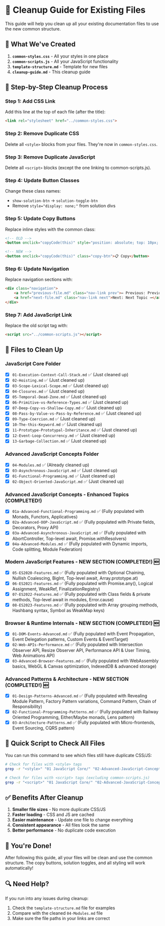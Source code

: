# 🧹 Cleanup Guide for Existing Files

This guide will help you clean up all your existing documentation files to use the new common structure.

## 🎯 What We've Created

1. **`common-styles.css`** - All your styles in one place
2. **`common-scripts.js`** - All your JavaScript functionality
3. **`template-structure.md`** - Template for new files
4. **`cleanup-guide.md`** - This cleanup guide

## 🔧 Step-by-Step Cleanup Process

### Step 1: Add CSS Link
Add this line at the top of each file (after the title):
```html
<link rel="stylesheet" href="../common-styles.css">
```

### Step 2: Remove Duplicate CSS
Delete all `<style>` blocks from your files. They're now in `common-styles.css`.

### Step 3: Remove Duplicate JavaScript
Delete all `<script>` blocks (except the one linking to common-scripts.js).

### Step 4: Update Button Classes
Change these class names:
- `show-solution-btn` → `solution-toggle-btn`
- Remove `style="display: none;"` from solution divs

### Step 5: Update Copy Buttons
Replace inline styles with the common class:
```html
<!-- OLD -->
<button onclick="copyCode(this)" style="position: absolute; top: 10px; right: 10px; background: #007acc; color: white; border: none; border-radius: 4px; padding: 5px 10px; cursor: pointer; font-size: 12px;">📋 Copy</button>

<!-- NEW -->
<button onclick="copyCode(this)" class="copy-btn">📋 Copy</button>
```

### Step 6: Update Navigation
Replace navigation sections with:
```html
<div class="navigation">
    <a href="previous-file.md" class="nav-link prev">← Previous: Previous Topic</a>
    <a href="next-file.md" class="nav-link next">Next: Next Topic →</a>
</div>
```

### Step 7: Add JavaScript Link
Replace the old script tag with:
```html
<script src="../common-scripts.js"></script>
```

## 📁 Files to Clean Up

### JavaScript Core Folder
- [x] `01-Execution-Context-Call-Stack.md` ✅ (Just cleaned up)
- [x] `02-Hoisting.md` ✅ (Just cleaned up)
- [x] `03-Scope-Lexical-Scope.md` ✅ (Just cleaned up)
- [x] `04-Closures.md` ✅ (Just cleaned up)
- [x] `05-Temporal-Dead-Zone.md` ✅ (Just cleaned up)
- [x] `06-Primitive-vs-Reference-Types.md` ✅ (Just cleaned up)
- [x] `07-Deep-Copy-vs-Shallow-Copy.md` ✅ (Just cleaned up)
- [x] `08-Pass-by-Value-vs-Pass-by-Reference.md` ✅ (Just cleaned up)
- [x] `09-Type-Coercion.md` ✅ (Just cleaned up)
- [x] `10-The-this-Keyword.md` ✅ (Just cleaned up)
- [x] `11-Prototype-Prototypal-Inheritance.md` ✅ (Just cleaned up)
- [x] `12-Event-Loop-Concurrency.md` ✅ (Just cleaned up)
- [x] `13-Garbage-Collection.md` ✅ (Just cleaned up)

### Advanced JavaScript Concepts Folder
- [x] `04-Modules.md` ✅ (Already cleaned up)
- [x] `03-Asynchronous-JavaScript.md` ✅ (Just cleaned up)
- [x] `01-Functional-Programming.md` ✅ (Just cleaned up)
- [x] `02-Object-Oriented-JavaScript.md` ✅ (Just cleaned up)

### Advanced JavaScript Concepts - Enhanced Topics (COMPLETED!)
- [x] `01a-Advanced-Functional-Programming.md` ✅ (Fully populated with Monads, Functors, Applicatives)
- [x] `02a-Advanced-OOP-JavaScript.md` ✅ (Fully populated with Private fields, Decorators, Proxy API)
- [x] `03a-Advanced-Asynchronous-JavaScript.md` ✅ (Fully populated with AbortController, Top-level await, Promise.withResolvers)
- [x] `04a-Advanced-Modules.md` ✅ (Fully populated with Dynamic imports, Code splitting, Module Federation)

### Modern JavaScript Features - NEW SECTION (COMPLETED!) 🆕
- [x] `05-ES2020-Features.md` ✅ (Fully populated with Optional Chaining, Nullish Coalescing, BigInt, Top-level await, Array.prototype.at)
- [x] `06-ES2021-Features.md` ✅ (Fully populated with Promise.any(), Logical Assignment, WeakRef, FinalizationRegistry)
- [x] `07-ES2022-Features.md` ✅ (Fully populated with Class fields & private methods, Top-level await in modules, Error.cause)
- [x] `08-ES2023-Features.md` ✅ (Fully populated with Array grouping methods, Hashbang syntax, Symbol as WeakMap keys)

### Browser & Runtime Internals - NEW SECTION (COMPLETED!) 🆕
- [x] `01-DOM-Events-Advanced.md` ✅ (Fully populated with Event Propagation, Event Delegation patterns, Custom Events & EventTarget)
- [x] `02-Web-APIs-Performance.md` ✅ (Fully populated with Intersection Observer API, Resize Observer API, Performance API & User Timing, Web Animations API)
- [x] `03-Advanced-Browser-Features.md` ✅ (Fully populated with WebAssembly basics, WebGL & Canvas optimization, IndexedDB & advanced storage)

### Advanced Patterns & Architecture - NEW SECTION (COMPLETED!) 🆕
- [x] `01-Design-Patterns-Advanced.md` ✅ (Fully populated with Revealing Module Pattern, Factory Pattern variations, Command Pattern, Chain of Responsibility)
- [x] `02-Functional-Programming-Patterns.md` ✅ (Fully populated with Railway Oriented Programming, Either/Maybe monads, Lens pattern)
- [x] `03-Architecture-Patterns.md` ✅ (Fully populated with Micro-frontends, Event Sourcing, CQRS pattern)

## 🚀 Quick Script to Check All Files

You can run this command to see which files still have duplicate CSS/JS:

```bash
# Check for files with <style> tags
grep -r "<style>" "01 JavaScript Core/" "02-Advanced-JavaScript-Concepts/"

# Check for files with <script> tags (excluding common-scripts.js)
grep -r "<script>" "01 JavaScript Core/" "02-Advanced-JavaScript-Concepts/" | grep -v "common-scripts.js"
```

## ✅ Benefits After Cleanup

1. **Smaller file sizes** - No more duplicate CSS/JS
2. **Faster loading** - CSS and JS are cached
3. **Easier maintenance** - Update one file to change everything
4. **Consistent appearance** - All files look the same
5. **Better performance** - No duplicate code execution

## 🎉 You're Done!

After following this guide, all your files will be clean and use the common structure. The copy buttons, solution toggles, and all styling will work automatically!

## 🔍 Need Help?

If you run into any issues during cleanup:
1. Check the `template-structure.md` file for examples
2. Compare with the cleaned `04-Modules.md` file
3. Make sure the file paths in your links are correct
